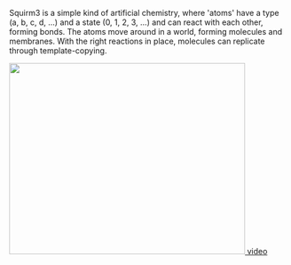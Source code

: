 Squirm3 is a simple kind of artificial chemistry, where 'atoms' have a type (a, b, c, d, ...) and a state (0, 1, 2, 3, ...) and can react with each other, forming bonds. The atoms move around in a world, forming molecules and membranes. With the right reactions in place, molecules can replicate through template-copying.

<a href='http://www.youtube.com/watch?feature=player_embedded&v=VrTM6wYl4Us' target='_blank'><img src='http://img.youtube.com/vi/VrTM6wYl4Us/0.jpg' width='425' height=344 /> video</a>
